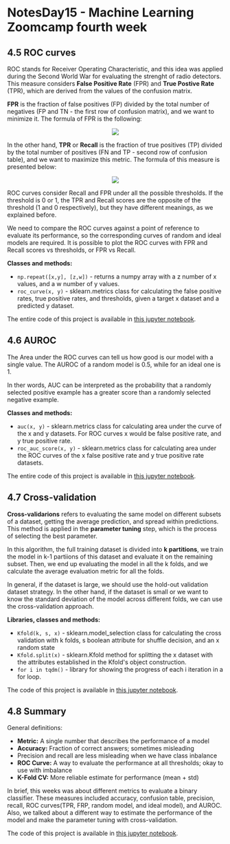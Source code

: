 # NotesDay15 - Machine Learning Zoomcamp fourth week 

## 4.5 ROC curves
ROC stands for Receiver Operating Characteristic, and this idea was applied during the Second World War for evaluating the strenght of radio detectors. This measure considers **False Positive Rate** (FPR) and **True Postive Rate** (TPR), which are derived from the values of the confusion matrix.

**FPR** is the fraction of false positives (FP) divided by the total number of negatives (FP and TN - the first row of confusion matrix), and we want to minimize it. The formula of FPR is the following: 

<p align="center">
    <img src="https://render.githubusercontent.com/render/math?math=\large \frac{FP}{TN %2B FP}"/>
</p>

In the other hand, **TPR** or **Recall** is the fraction of true positives (TP) divided by the total number of positives (FN and TP - second row of confusion table), and we want to maximize this metric. The formula of this measure is presented below: 

<p align="center">
    <img src="https://render.githubusercontent.com/render/math?math=\large \frac{TP}{TP %2B FN}"/>
</p>

ROC curves consider Recall and FPR under all the possible thresholds. If the threshold is 0 or 1, the TPR and Recall scores are the opposite of the threshold (1 and 0 respectively), but they have different meanings, as we explained before. 

We need to compare the ROC curves against a point of reference to evaluate its performance, so the corresponding curves of random and ideal models are required. It is possible to plot the ROC curves with FPR and Recall scores vs thresholds, or FPR vs Recall. 


**Classes and methods:** 
* `np.repeat([x,y], [z,w])` - returns a numpy array with a z number of x values, and a w number of y values. 
* `roc_curve(x, y)` - sklearn.metrics class for calculating the false positive rates, true positive rates, and thresholds, given a target x dataset and a predicted y dataset. 

The entire code of this project is available in [this jupyter notebook](https://github.com/alexeygrigorev/mlbookcamp-code/blob/master/course-zoomcamp/04-evaluation/notebook.ipynb). 


## 4.6 AUROC

The Area under the ROC curves can tell us how good is our model with a single value. The AUROC of a random model is 0.5, while for an ideal one is 1. 

In ther words, AUC can be interpreted as the probability that a randomly selected positive example has a greater score than a randomly selected negative example.

**Classes and methods:** 

* `auc(x, y)` - sklearn.metrics class for calculating area under the curve of the x and y datasets. For ROC curves x would be false positive rate, and y true positive rate. 
* `roc_auc_score(x, y)` - sklearn.metrics class for calculating area under the ROC curves of the x false positive rate and y true positive rate datasets.

The entire code of this project is available in [this jupyter notebook](https://github.com/alexeygrigorev/mlbookcamp-code/blob/master/course-zoomcamp/04-evaluation/notebook.ipynb).  

## 4.7 Cross-validation

**Cross-validarions** refers to evaluating the same model on different subsets of a dataset, getting the average prediction, and spread within predictions. This method is applied in the **parameter tuning** step, which is the process of selecting the best parameter. 

In this algorithm, the full training dataset is divided into **k partitions**, we train the model in k-1 partiions of this dataset and evaluate it on the remaining subset. Then, we end up evaluating the model in all the k folds, and we calculate the average evaluation metric for all the folds.  

In general, if the dataset is large, we should use the hold-out validation dataset strategy. In the other hand, if the dataset is small or we want to know the standard deviation of the model across different folds, we can use the cross-validation approach. 

**Libraries, classes and methods:** 

* `Kfold(k, s, x)` - sklearn.model_selection class for calculating the cross validation with k folds, s boolean attribute for shuffle decision, and an x random state
* `Kfold.split(x)` - sklearn.Kfold method for splitting the x dataset with the attributes established in the Kfold's object construction.
* `for i in tqdm()` - library for showing the progress of each i iteration in a for loop. 

The code of this project is available in [this jupyter notebook](https://github.com/alexeygrigorev/mlbookcamp-code/blob/master/course-zoomcamp/04-evaluation/notebook.ipynb).  

## 4.8 Summary
General definitions: 

* **Metric:** A single number that describes the performance of a model
* **Accuracy:** Fraction of correct answers; sometimes misleading 
* Precision and recall are less misleading when we have class inbalance
* **ROC Curve:** A way to evaluate the performance at all thresholds; okay to use with imbalance
* **K-Fold CV:** More reliable estimate for performance (mean + std)

In brief, this weeks was about different metrics to evaluate a binary classifier. These measures included accuracy, confusion table, precision, recall, ROC curves(TPR, FRP, random model, and ideal model), and AUROC. Also, we talked about a different way to estimate the performance of the model and make the parameter tuning with cross-validation. 

The code of this project is available in [this jupyter notebook](https://github.com/alexeygrigorev/mlbookcamp-code/blob/master/course-zoomcamp/04-evaluation/notebook.ipynb).  